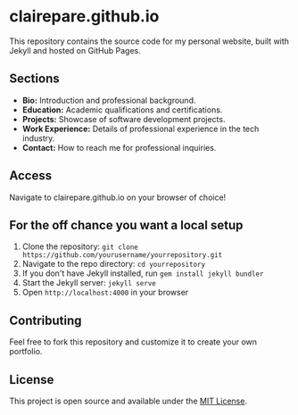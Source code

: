 # clairepare.github.io

This repository contains the source code for my personal website, built with Jekyll and hosted on GitHub Pages.

## Sections

- **Bio:** Introduction and professional background.
- **Education:** Academic qualifications and certifications.
- **Projects:** Showcase of software development projects.
- **Work Experience:** Details of professional experience in the tech industry.
- **Contact:** How to reach me for professional inquiries.

## Access

Navigate to clairepare.github.io on your browser of choice!

## For the off chance you want a local setup

1. Clone the repository: `git clone https://github.com/yourusername/yourrepository.git`
2. Navigate to the repo directory: `cd yourrepository`
3. If you don't have Jekyll installed, run `gem install jekyll bundler`
4. Start the Jekyll server: `jekyll serve`
5. Open `http://localhost:4000` in your browser

## Contributing

Feel free to fork this repository and customize it to create your own portfolio.

## License

This project is open source and available under the [MIT License](LICENSE).
